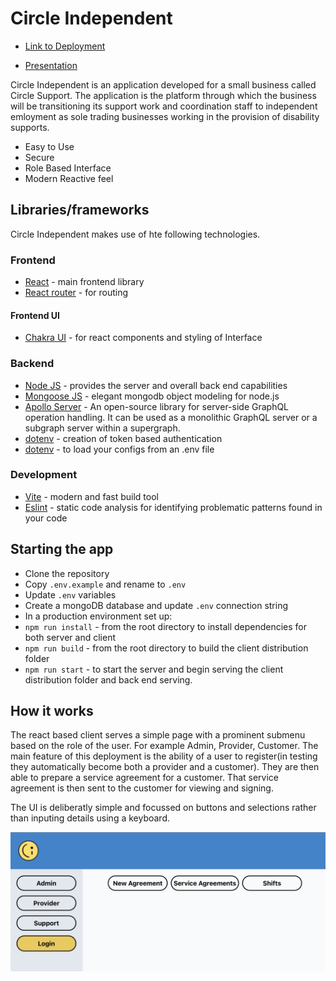 # Circle Independent

- [Link to Deployment](https://circleindependent.onrender.com/)

- [Presentation](/Circle%20Independent.pdf)

Circle Independent is an application developed for a small business called Circle Support. The application is the platform through which the business will be transitioning its support work and coordination staff to independent emloyment as sole trading businesses working in the provision of disability supports.

- Easy to Use
- Secure
- Role Based Interface
- Modern Reactive feel

## Libraries/frameworks

Circle Independent makes use of hte following technologies.

### Frontend

- [React](https://reactjs.org/) - main frontend library
- [React router](https://reactrouter.com/en/main) - for routing

#### Frontend UI

- [Chakra UI](https://v2.chakra-ui.com/) - for react components and styling of Interface

### Backend

- [Node JS](https://nodejs.org/en) - provides the server and overall back end capabilities
- [Mongoose JS](https://mongoosejs.com/) - elegant mongodb object modeling for node.js
- [Apollo Server](https://www.apollographql.com/docs/apollo-server/) - An open-source library for server-side GraphQL operation handling. It can be used as a monolithic GraphQL server or a subgraph server within a supergraph.
- [dotenv](https://www.npmjs.com/package/jsonwebtoken) - creation of token based authentication
- [dotenv](https://www.npmjs.com/package/dotenv) - to load your configs from an .env file

### Development

- [Vite](https://vitejs.dev/) - modern and fast build tool
- [Eslint](https://eslint.org/) - static code analysis for identifying problematic patterns found in your code

## Starting the app

- Clone the repository
- Copy `.env.example` and rename to `.env`
- Update `.env` variables
- Create a mongoDB database and update `.env` connection string
- In a production environment set up:
- `npm run install` - from the root directory to install dependencies for both server and client
- `npm run build` - from the root directory to build the client distribution folder
- `npm run start` - to start the server and begin serving the client distribution folder and back end serving.

## How it works

The react based client serves a simple page with a prominent submenu based on the role of the user. For example Admin, Provider, Customer.
The main feature of this deployment is the ability of a user to register(in testing they automatically become both a provider and a customer).
They are then able to prepare a service agreement for a customer.
That service agreement is then sent to the customer for viewing and signing.

The UI is deliberatly simple and focussed on buttons and selections rather than inputing details using a keyboard.

![alt text](./screenshot.png)
